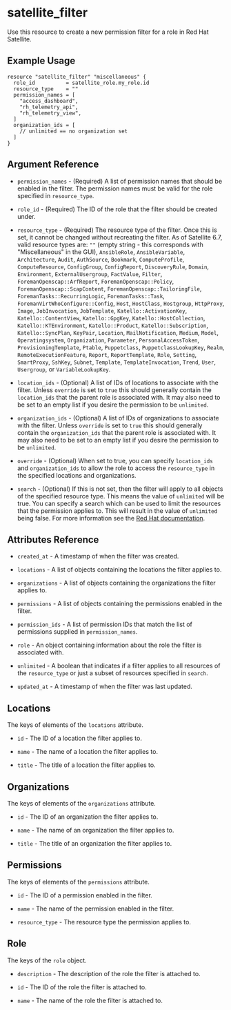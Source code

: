 # satellite\_filter

Use this resource to create a new permission filter for a role in Red Hat Satellite.

## Example Usage

```hcl
resource "satellite_filter" "miscellaneous" {
  role_id          = satellite_role.my_role.id
  resource_type    = ""
  permission_names = [
    "access_dashboard",
    "rh_telemetry_api",
    "rh_telemetry_view",
  ]
  organization_ids = [
    // unlimited == no organization set
  ]
}
```

## Argument Reference

* `permission_names` - (Required) A list of permission names that should be enabled in the filter.
  The permission names must be valid for the role specified in `resource_type`.

* `role_id` - (Required) The ID of the role that the filter should be created under.

* `resource_type` - (Required) The resource type of the filter.  Once this is set, it cannot be
  changed without recreating the filter.  As of Satellite 6.7, valid resource types are:
  `""` (empty string - this corresponds with "Miscellaneous" in the GUI), `AnsibleRole`,
  `AnsibleVariable`, `Architecture`, `Audit`, `AuthSource`, `Bookmark`, `ComputeProfile`,
  `ComputeResource`, `ConfigGroup`, `ConfigReport`, `DiscoveryRule`, `Domain`, `Environment`,
  `ExternalUsergroup`, `FactValue`, `Filter`, `ForemanOpenscap::ArfReport`,
  `ForemanOpenscap::Policy`, `ForemanOpenscap::ScapContent`, `ForemanOpenscap::TailoringFile`,
  `ForemanTasks::RecurringLogic`, `ForemanTasks::Task`, `ForemanVirtWhoConfigure::Config`, `Host`,
  `HostClass`, `Hostgroup`, `HttpProxy`, `Image`, `JobInvocation`, `JobTemplate`,
  `Katello::ActivationKey`, `Katello::ContentView`, `Katello::GpgKey`, `Katello::HostCollection`,
  `Katello::KTEnvironment`, `Katello::Product`, `Katello::Subscription`, `Katello::SyncPlan`,
  `KeyPair`, `Location`, `MailNotification`, `Medium`, `Model`, `Operatingsystem`, `Organization`,
  `Parameter`, `PersonalAccessToken`, `ProvisioningTemplate`, `Ptable`, `Puppetclass`,
  `PuppetclassLookupKey`, `Realm`, `RemoteExecutionFeature`, `Report`, `ReportTemplate`, `Role`,
  `Setting`, `SmartProxy`, `SshKey`, `Subnet`, `Template`, `TemplateInvocation`, `Trend`, `User`,
  `Usergroup`, or `VariableLookupKey`.

* `location_ids` - (Optional) A list of IDs of locations to associate with the filter. Unless `override` is
  set to `true` this should generally contain the `location_ids` that the parent role is associated with. It may
  also need to be set to an empty list if you desire the permission to be `unlimited`.

* `organization_ids` - (Optional) A list of IDs of organizations to associate with the filter. Unless `override` is
  set to `true` this should generally contain the `organization_ids` that the parent role is associated with. It may also need to be set to an empty list if you desire the permission to be `unlimited`.

* `override` - (Optional) When set to true, you can specify `location_ids` and `organization_ids` to allow
  the role to access the `resource_type` in the specified locations and organizations.

* `search` - (Optional)  If this is not set, then the filter will apply to all objects of the specified resource type.
  This means the value of `unlimited` will be true.  You can specify a search which can be used to limit the resources
  that the permission applies to. This will result in the value of `unlimited` being false. For more information see
  the [Red Hat documentation](https://access.redhat.com/documentation/en-us/red_hat_satellite/6.8/html/administering_red_hat_satellite/chap-Red_Hat_Satellite-Administering_Red_Hat_Satellite-Users_and_Roles#sect-Red_Hat_Satellite-Administering_Red_Hat_Satellite-Users_and_Roles-Granular_Permission_Filtering).

## Attributes Reference

* `created_at` - A timestamp of when the filter was created.

* `locations` - A list of objects containing the locations the filter applies to.

* `organizations` - A list of objects containing the organizations the filter applies to.

* `permissions` - A list of objects containing the permissions enabled in the filter.

* `permission_ids` - A list of permission IDs that match the list of permissions supplied in `permission_names`.

* `role` - An object containing information about the role the filter is associated with.

* `unlimited` - A boolean that indicates if a filter applies to all resources of the `resource_type` or just
  a subset of resources specified in `search`.

* `updated_at` - A timestamp of when the filter was last updated.

## Locations

The keys of elements of the `locations` attribute.

* `id` - The ID of a location the filter applies to.

* `name` - The name of a location the filter applies to.

* `title` - The title of a location the filter applies to.

## Organizations

The keys of elements of the `organizations` attribute.

* `id` - The ID of an organization the filter applies to.

* `name` - The name of an organization the filter applies to.

* `title` - The title of an organization the filter applies to.

## Permissions

The keys of elements of the `permissions` attribute.

* `id` - The ID of a permission enabled in the filter.

* `name` - The name of the permission enabled in the filter.

* `resource_type` - The resource type the permission applies to.

## Role

The keys of the `role` object.

* `description` - The description of the role the filter is attached to.

* `id` - The ID of the role the filter is attached to.

* `name` - The name of the role the filter is attached to.

